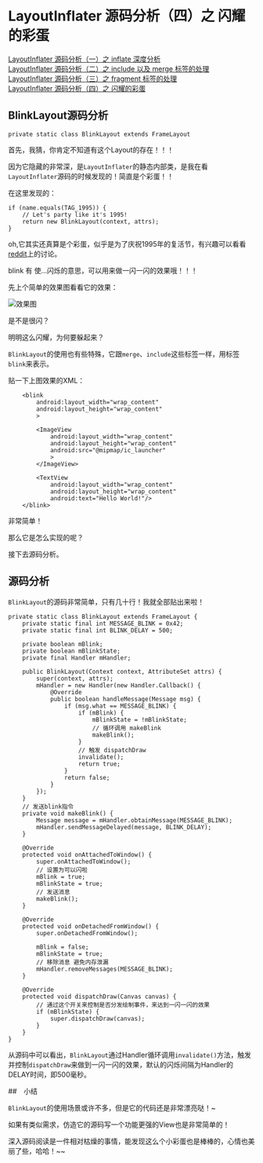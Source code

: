 # LayoutInflater 源码分析（四）之 闪耀的彩蛋


[LayoutInflater 源码分析（一）之 inflate 深度分析](./LayoutInflater.md)  
[LayoutInflater 源码分析（二）之 include 以及 merge 标签的处理](./LayoutInflater-2.md)  
[LayoutInflater 源码分析（三）之 fragment 标签的处理](LayoutInflater-3.md)  
[LayoutInflater 源码分析（四）之 闪耀的彩蛋](./BlinkLayout.md)


## BlinkLayout源码分析

	private static class BlinkLayout extends FrameLayout


首先，我猜，你肯定不知道有这个Layout的存在！！！

因为它隐藏的非常深，是`LayoutInflater`的静态内部类，是我在看`LayoutInflater`源码的时候发现的！简直是个彩蛋！！    

在这里发现的：  

```
if (name.equals(TAG_1995)) {
    // Let's party like it's 1995!
    return new BlinkLayout(context, attrs);
}
```

oh,它其实还真算是个彩蛋，似乎是为了庆祝1995年的复活节，有兴趣可以看看
[reddit](https://www.reddit.com/r/androiddev/comments/3sekn8/lets_party_like_its_1995_from_the_layoutinflater/)上的讨论。  


blink 有 使...闪烁的意思，可以用来做一闪一闪的效果哦！！！ 

先上个简单的效果图看看它的效果：  

![效果图](http://ww2.sinaimg.cn/large/98900c07jw1f6pxwz67aqg207l0ckq30.gif)

是不是很闪？  

明明这么闪耀，为何要躲起来？

`BlinkLayout`的使用也有些特殊，它跟`merge`、`include`这些标签一样，用标签`blink`来表示。

贴一下上图效果的XML：

```
    <blink
        android:layout_width="wrap_content"
        android:layout_height="wrap_content"
        >

        <ImageView
            android:layout_width="wrap_content"
            android:layout_height="wrap_content"
            android:src="@mipmap/ic_launcher"
            >
        </ImageView>

        <TextView
            android:layout_width="wrap_content"
            android:layout_height="wrap_content"
            android:text="Hello World!"/>
    </blink>
```

非常简单！

那么它是怎么实现的呢？

接下去源码分析。

## 源码分析

`BlinkLayout`的源码非常简单，只有几十行！我就全部贴出来啦！  

```
private static class BlinkLayout extends FrameLayout {
    private static final int MESSAGE_BLINK = 0x42;
    private static final int BLINK_DELAY = 500;

    private boolean mBlink;
    private boolean mBlinkState;
    private final Handler mHandler;

    public BlinkLayout(Context context, AttributeSet attrs) {
        super(context, attrs);
        mHandler = new Handler(new Handler.Callback() {
            @Override
            public boolean handleMessage(Message msg) {
                if (msg.what == MESSAGE_BLINK) {
                    if (mBlink) {
                        mBlinkState = !mBlinkState;
                        // 循环调用 makeBlink
                        makeBlink();
                    }
                    // 触发 dispatchDraw
                    invalidate();
                    return true;
                }
                return false;
            }
        });
    }
    // 发送blink指令
    private void makeBlink() {
        Message message = mHandler.obtainMessage(MESSAGE_BLINK);
        mHandler.sendMessageDelayed(message, BLINK_DELAY);
    }

    @Override
    protected void onAttachedToWindow() {
        super.onAttachedToWindow();
        // 设置为可以闪啦
        mBlink = true;
        mBlinkState = true;
        // 发送消息
        makeBlink();
    }

    @Override
    protected void onDetachedFromWindow() {
        super.onDetachedFromWindow();

        mBlink = false;
        mBlinkState = true;
        // 移除消息 避免内存泄漏
        mHandler.removeMessages(MESSAGE_BLINK);
    }

    @Override
    protected void dispatchDraw(Canvas canvas) {
    	// 通过这个开关来控制是否分发绘制事件，来达到一闪一闪的效果
        if (mBlinkState) {
            super.dispatchDraw(canvas);
        }
    }
}
```

从源码中可以看出，`BlinkLayout`通过Handler循环调用`invalidate()`方法，触发并控制`dispatchDraw`来做到一闪一闪的效果，默认的闪烁间隔为Handler的DELAY时间，即500毫秒。  


##　小结

`BlinkLayout`的使用场景或许不多，但是它的代码还是非常漂亮哒！~  

如果有类似需求，仿造它的源码写一个功能更强的View也是非常简单的！  

深入源码阅读是一件相对枯燥的事情，能发现这么个小彩蛋也是棒棒的，心情也美丽了些，哈哈！~~  








